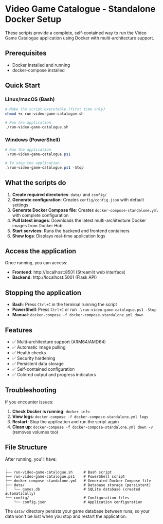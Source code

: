 # Video Game Catalogue - Standalone Docker Setup

These scripts provide a complete, self-contained way to run the Video Game Catalogue application using Docker with multi-architecture support.

## Prerequisites

- Docker installed and running
- docker-compose installed

## Quick Start

### Linux/macOS (Bash)

```bash
# Make the script executable (first time only)
chmod +x run-video-game-catalogue.sh

# Run the application
./run-video-game-catalogue.sh
```

### Windows (PowerShell)

```powershell
# Run the application
.\run-video-game-catalogue.ps1

# To stop the application
.\run-video-game-catalogue.ps1 -Stop
```

## What the scripts do

1. **Create required directories**: `data/` and `config/`
2. **Generate configuration**: Creates `config/config.json` with default settings
3. **Generate Docker Compose file**: Creates `docker-compose-standalone.yml` with complete configuration
4. **Pull latest images**: Downloads the latest multi-architecture Docker images from Docker Hub
5. **Start services**: Runs the backend and frontend containers
6. **Show logs**: Displays real-time application logs

## Access the application

Once running, you can access:

- **Frontend**: http://localhost:8501 (Streamlit web interface)
- **Backend**: http://localhost:5001 (Flask API)

## Stopping the application

- **Bash**: Press `Ctrl+C` in the terminal running the script
- **PowerShell**: Press `Ctrl+C` or run `.\run-video-game-catalogue.ps1 -Stop`
- **Manual**: `docker-compose -f docker-compose-standalone.yml down`

## Features

- ✅ Multi-architecture support (ARM64/AMD64)
- ✅ Automatic image pulling
- ✅ Health checks
- ✅ Security hardening
- ✅ Persistent data storage
- ✅ Self-contained configuration
- ✅ Colored output and progress indicators

## Troubleshooting

If you encounter issues:

1. **Check Docker is running**: `docker info`
2. **View logs**: `docker-compose -f docker-compose-standalone.yml logs`
3. **Restart**: Stop the application and run the script again
4. **Clean up**: `docker-compose -f docker-compose-standalone.yml down -v` (removes volumes too)

## File Structure

After running, you'll have:

```
.
├── run-video-game-catalogue.sh     # Bash script
├── run-video-game-catalogue.ps1    # PowerShell script
├── docker-compose-standalone.yml   # Generated Docker Compose file
├── data/                           # Database storage (persistent)
│   └── games.db                    # SQLite database (created automatically)
└── config/                         # Configuration files
    └── config.json                 # Application configuration
```

The `data/` directory persists your game database between runs, so your data won't be lost when you stop and restart the application.
